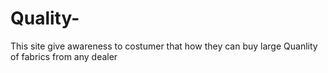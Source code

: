 # Quality-
This site give awareness to costumer that how they can buy large  Quanlity of fabrics from any dealer 
